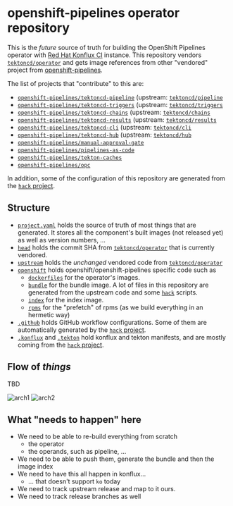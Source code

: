 # openshift-pipelines operator repository

This is the *future* source of truth for building the OpenShift Pipelines operator with [Red Hat Konflux CI](https://github.com/konflux-ci/) instance.
This repository vendors [`tektoncd/operator`][tektoncd-operator] and gets image references from other "vendored" project from [openshift-pipelines][osp].

The list of projects that "contribute" to this are:
- [`openshift-pipelines/tektoncd-pipeline`][osp-tektoncd-pipeline] (upstream: [`tektoncd/pipeline`][tektoncd-pipeline]
- [`openshift-pipelines/tektoncd-triggers`][osp-tektoncd-triggers] (upstream: [`tektoncd/triggers`][tektoncd-triggers]
- [`openshift-pipelines/tektoncd-chains`][osp-tektoncd-chains] (upstream: [`tektoncd/chains`][tektoncd-chains]
- [`openshift-pipelines/tektoncd-results`][osp-tektoncd-results] (upstream: [`tektoncd/results`][tektoncd-results]
- [`openshift-pipelines/tektoncd-cli`][osp-tektoncd-cli] (upstream: [`tektoncd/cli`][tektoncd-cli]
- [`openshift-pipelines/tektoncd-hub`][osp-tektoncd-hub] (upstream: [`tektoncd/hub`][tektoncd-hub]
- [`openshift-pipelines/manual-approval-gate`][osp-mag]
- [`openshift-pipelines/pipelines-as-code`][osp-pac]
- [`openshift-pipelines/tekton-caches`][osp-tekton-caches]
- [`openshift-pipelines/opc`][osp-opc]

In addition, some of the configuration of this repository are generated from the [`hack` project][osp-hack].

## Structure

- [`project.yaml`](./project.yaml) holds the source of truth of most things that are generated.
  It stores all the component's built images (not released yet) as well as version numbers, …
- [`head`](./head) holds the commit SHA from [`tektoncd/operator`][tektoncd-operator] that is currently vendored.
- [`upstream`](./upstream) holds the *unchanged* vendored code from [`tektoncd/operator`][tektoncd-operator]
- [`openshift`](./openshift) holds openshift/openshift-pipelines specific code such as
  - [`dockerfiles`](./openshift/dockerfiles) for the operator's images.
  - [`bundle`](./openshift/olm-catalog/bundle) for the bundle image. 
    A lot of files in this repository are generated from the upstream code and some [`hack`](./hack) scripts.
  - [`index`](./openshift/olm-catalog/index) for the index image.
  - [`rpms`](./openshift/rpms) for the "prefetch" of rpms (as we build everything in an hermetic way)
- [`.github`](./.github) holds GitHub workflow configurations. Some of them are automatically generated by the [`hack` project][osp-hack].
- [`.konflux`](./.konflux) and [`.tekton`](./tekton) hold konflux and tekton manifests, and are mostly coming from the [`hack` project][osp-hack].

## Flow of *things*

TBD

![arch1](./docs/2024-10-15-185726.png)
![arch2](./docs/2024-10-15-185737.png)

## What "needs to happen" here

- We need to be able to re-build everything from scratch
  - the operator
  - the operands, such as pipeline, …
- We need to be able to push them, generate the bundle and then the image index
- We need to have this all happen in konflux…
  - … that doesn't support `ko` today
- We need to track upstream release and map to it ours.
- We need to track release branches as well

[tektoncd-pipeline]: https://github.com/tektoncd/pipeline
[tektoncd-operator]: https://github.com/tektoncd/operator
[tektoncd-triggers]: https://github.com/tektoncd/triggers
[tektoncd-chains]: https://github.com/tektoncd/chains
[tektoncd-results]: https://github.com/tektoncd/results
[tektoncd-cli]: https://github.com/tektoncd/cli
[tektoncd-hub]: https://github.com/tektoncd/hub
[osp]: https://github.com/openshift-pipelines
[osp-hack]: https://github.com/openshift-pipelines/hack
[osp-tektoncd-pipeline]: https://github.com/openshift-pipelines/tektoncd-pipeline
[osp-tektoncd-triggers]: https://github.com/openshift-pipelines/tektoncd-triggers
[osp-tektoncd-chains]: https://github.com/openshift-pipelines/tektoncd-chains
[osp-tektoncd-results]: https://github.com/openshift-pipelines/tektoncd-results
[osp-tektoncd-cli]: https://github.com/openshift-pipelines/tektoncd-cli
[osp-tektoncd-hub]: https://github.com/openshift-pipelines/tektoncd-hub
[osp-mag]: https://github.com/openshift-pipelines/manual-approval-gate
[osp-pac]: https://github.com/openshift-pipelines/pipelines-as-code
[osp-tekton-caches]: https://github.com/openshift-pipelines/tekton-caches
[osp-opc]: https://github.com/openshift-pipelines/opc
